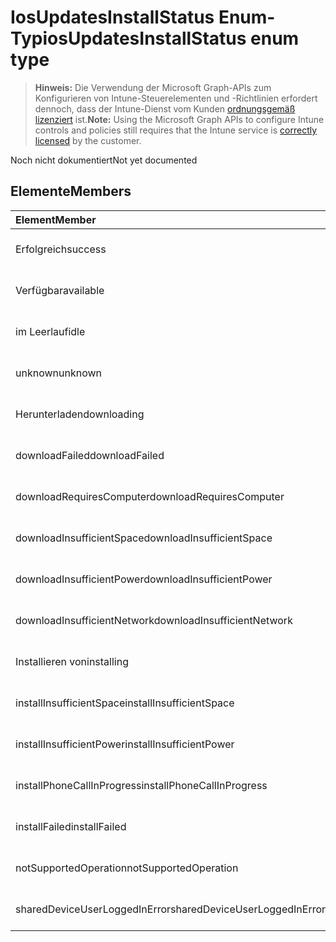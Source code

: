 # <a name="iosupdatesinstallstatus-enum-type"></a><span data-ttu-id="d2f8e-101">IosUpdatesInstallStatus Enum-Typ</span><span class="sxs-lookup"><span data-stu-id="d2f8e-101">iosUpdatesInstallStatus enum type</span></span>

> <span data-ttu-id="d2f8e-102">**Hinweis:** Die Verwendung der Microsoft Graph-APIs zum Konfigurieren von Intune-Steuerelementen und -Richtlinien erfordert dennoch, dass der Intune-Dienst vom Kunden [ordnungsgemäß lizenziert](https://go.microsoft.com/fwlink/?linkid=839381) ist.</span><span class="sxs-lookup"><span data-stu-id="d2f8e-102">**Note:** Using the Microsoft Graph APIs to configure Intune controls and policies still requires that the Intune service is [correctly licensed](https://go.microsoft.com/fwlink/?linkid=839381) by the customer.</span></span>

<span data-ttu-id="d2f8e-103">Noch nicht dokumentiert</span><span class="sxs-lookup"><span data-stu-id="d2f8e-103">Not yet documented</span></span>
## <a name="members"></a><span data-ttu-id="d2f8e-104">Elemente</span><span class="sxs-lookup"><span data-stu-id="d2f8e-104">Members</span></span>
|<span data-ttu-id="d2f8e-105">Element</span><span class="sxs-lookup"><span data-stu-id="d2f8e-105">Member</span></span>|<span data-ttu-id="d2f8e-106">Wert</span><span class="sxs-lookup"><span data-stu-id="d2f8e-106">Value</span></span>|<span data-ttu-id="d2f8e-107">Beschreibung</span><span class="sxs-lookup"><span data-stu-id="d2f8e-107">Description</span></span>|
|:---|:---|:---|
|<span data-ttu-id="d2f8e-108">Erfolgreich</span><span class="sxs-lookup"><span data-stu-id="d2f8e-108">success</span></span>|<span data-ttu-id="d2f8e-109">0</span><span class="sxs-lookup"><span data-stu-id="d2f8e-109">0</span></span>|<span data-ttu-id="d2f8e-110">Noch nicht dokumentiert</span><span class="sxs-lookup"><span data-stu-id="d2f8e-110">Not yet documented</span></span>|
|<span data-ttu-id="d2f8e-111">Verfügbar</span><span class="sxs-lookup"><span data-stu-id="d2f8e-111">available</span></span>|<span data-ttu-id="d2f8e-112">1</span><span class="sxs-lookup"><span data-stu-id="d2f8e-112">1</span></span>|<span data-ttu-id="d2f8e-113">Noch nicht dokumentiert</span><span class="sxs-lookup"><span data-stu-id="d2f8e-113">Not yet documented</span></span>|
|<span data-ttu-id="d2f8e-114">im Leerlauf</span><span class="sxs-lookup"><span data-stu-id="d2f8e-114">idle</span></span>|<span data-ttu-id="d2f8e-115">2</span><span class="sxs-lookup"><span data-stu-id="d2f8e-115">2</span></span>|<span data-ttu-id="d2f8e-116">Noch nicht dokumentiert</span><span class="sxs-lookup"><span data-stu-id="d2f8e-116">Not yet documented</span></span>|
|<span data-ttu-id="d2f8e-117">unknown</span><span class="sxs-lookup"><span data-stu-id="d2f8e-117">unknown</span></span>|<span data-ttu-id="d2f8e-118">3</span><span class="sxs-lookup"><span data-stu-id="d2f8e-118">3</span></span>|<span data-ttu-id="d2f8e-119">Noch nicht dokumentiert</span><span class="sxs-lookup"><span data-stu-id="d2f8e-119">Not yet documented</span></span>|
|<span data-ttu-id="d2f8e-120">Herunterladen</span><span class="sxs-lookup"><span data-stu-id="d2f8e-120">downloading</span></span>|<span data-ttu-id="d2f8e-121">-2016330712</span><span class="sxs-lookup"><span data-stu-id="d2f8e-121">-2016330712</span></span>|<span data-ttu-id="d2f8e-122">Noch nicht dokumentiert</span><span class="sxs-lookup"><span data-stu-id="d2f8e-122">Not yet documented</span></span>|
|<span data-ttu-id="d2f8e-123">downloadFailed</span><span class="sxs-lookup"><span data-stu-id="d2f8e-123">downloadFailed</span></span>|<span data-ttu-id="d2f8e-124">-2016330711</span><span class="sxs-lookup"><span data-stu-id="d2f8e-124">-2016330711</span></span>|<span data-ttu-id="d2f8e-125">Noch nicht dokumentiert</span><span class="sxs-lookup"><span data-stu-id="d2f8e-125">Not yet documented</span></span>|
|<span data-ttu-id="d2f8e-126">downloadRequiresComputer</span><span class="sxs-lookup"><span data-stu-id="d2f8e-126">downloadRequiresComputer</span></span>|<span data-ttu-id="d2f8e-127">-2016330710</span><span class="sxs-lookup"><span data-stu-id="d2f8e-127">-2016330710</span></span>|<span data-ttu-id="d2f8e-128">Noch nicht dokumentiert</span><span class="sxs-lookup"><span data-stu-id="d2f8e-128">Not yet documented</span></span>|
|<span data-ttu-id="d2f8e-129">downloadInsufficientSpace</span><span class="sxs-lookup"><span data-stu-id="d2f8e-129">downloadInsufficientSpace</span></span>|<span data-ttu-id="d2f8e-130">-2016330709</span><span class="sxs-lookup"><span data-stu-id="d2f8e-130">-2016330709</span></span>|<span data-ttu-id="d2f8e-131">Noch nicht dokumentiert</span><span class="sxs-lookup"><span data-stu-id="d2f8e-131">Not yet documented</span></span>|
|<span data-ttu-id="d2f8e-132">downloadInsufficientPower</span><span class="sxs-lookup"><span data-stu-id="d2f8e-132">downloadInsufficientPower</span></span>|<span data-ttu-id="d2f8e-133">-2016330708</span><span class="sxs-lookup"><span data-stu-id="d2f8e-133">-2016330708</span></span>|<span data-ttu-id="d2f8e-134">Noch nicht dokumentiert</span><span class="sxs-lookup"><span data-stu-id="d2f8e-134">Not yet documented</span></span>|
|<span data-ttu-id="d2f8e-135">downloadInsufficientNetwork</span><span class="sxs-lookup"><span data-stu-id="d2f8e-135">downloadInsufficientNetwork</span></span>|<span data-ttu-id="d2f8e-136">-2016330707</span><span class="sxs-lookup"><span data-stu-id="d2f8e-136">-2016330707</span></span>|<span data-ttu-id="d2f8e-137">Noch nicht dokumentiert</span><span class="sxs-lookup"><span data-stu-id="d2f8e-137">Not yet documented</span></span>|
|<span data-ttu-id="d2f8e-138">Installieren von</span><span class="sxs-lookup"><span data-stu-id="d2f8e-138">installing</span></span>|<span data-ttu-id="d2f8e-139">-2016330706</span><span class="sxs-lookup"><span data-stu-id="d2f8e-139">-2016330706</span></span>|<span data-ttu-id="d2f8e-140">Noch nicht dokumentiert</span><span class="sxs-lookup"><span data-stu-id="d2f8e-140">Not yet documented</span></span>|
|<span data-ttu-id="d2f8e-141">installInsufficientSpace</span><span class="sxs-lookup"><span data-stu-id="d2f8e-141">installInsufficientSpace</span></span>|<span data-ttu-id="d2f8e-142">-2016330705</span><span class="sxs-lookup"><span data-stu-id="d2f8e-142">-2016330705</span></span>|<span data-ttu-id="d2f8e-143">Noch nicht dokumentiert</span><span class="sxs-lookup"><span data-stu-id="d2f8e-143">Not yet documented</span></span>|
|<span data-ttu-id="d2f8e-144">installInsufficientPower</span><span class="sxs-lookup"><span data-stu-id="d2f8e-144">installInsufficientPower</span></span>|<span data-ttu-id="d2f8e-145">-2016330704</span><span class="sxs-lookup"><span data-stu-id="d2f8e-145">-2016330704</span></span>|<span data-ttu-id="d2f8e-146">Noch nicht dokumentiert</span><span class="sxs-lookup"><span data-stu-id="d2f8e-146">Not yet documented</span></span>|
|<span data-ttu-id="d2f8e-147">installPhoneCallInProgress</span><span class="sxs-lookup"><span data-stu-id="d2f8e-147">installPhoneCallInProgress</span></span>|<span data-ttu-id="d2f8e-148">-2016330703</span><span class="sxs-lookup"><span data-stu-id="d2f8e-148">-2016330703</span></span>|<span data-ttu-id="d2f8e-149">Noch nicht dokumentiert</span><span class="sxs-lookup"><span data-stu-id="d2f8e-149">Not yet documented</span></span>|
|<span data-ttu-id="d2f8e-150">installFailed</span><span class="sxs-lookup"><span data-stu-id="d2f8e-150">installFailed</span></span>|<span data-ttu-id="d2f8e-151">-2016330702</span><span class="sxs-lookup"><span data-stu-id="d2f8e-151">-2016330702</span></span>|<span data-ttu-id="d2f8e-152">Noch nicht dokumentiert</span><span class="sxs-lookup"><span data-stu-id="d2f8e-152">Not yet documented</span></span>|
|<span data-ttu-id="d2f8e-153">notSupportedOperation</span><span class="sxs-lookup"><span data-stu-id="d2f8e-153">notSupportedOperation</span></span>|<span data-ttu-id="d2f8e-154">-2016330701</span><span class="sxs-lookup"><span data-stu-id="d2f8e-154">-2016330701</span></span>|<span data-ttu-id="d2f8e-155">Noch nicht dokumentiert</span><span class="sxs-lookup"><span data-stu-id="d2f8e-155">Not yet documented</span></span>|
|<span data-ttu-id="d2f8e-156">sharedDeviceUserLoggedInError</span><span class="sxs-lookup"><span data-stu-id="d2f8e-156">sharedDeviceUserLoggedInError</span></span>|<span data-ttu-id="d2f8e-157">-2016330699</span><span class="sxs-lookup"><span data-stu-id="d2f8e-157">-2016330699</span></span>|<span data-ttu-id="d2f8e-158">Noch nicht dokumentiert</span><span class="sxs-lookup"><span data-stu-id="d2f8e-158">Not yet documented</span></span>|



